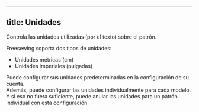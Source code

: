 ***

## title: Unidades

Controla las unidades utilizadas (por el texto) sobre el patrón.

Freesewing soporta dos tipos de unidades:

*   Unidades métricas (cm)
*   Unidades imperiales (pulgadas)

Puede configurar sus unidades predeterminadas en la configuración de su cuenta.\
Además, puede configurar las unidades individualmente para cada modelo.\
Y si eso no fuera suficiente, puede anular las unidades para un patrón individual con esta configuración.
